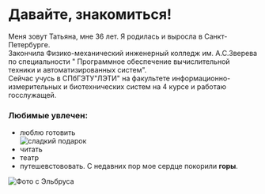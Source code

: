  # Давайте, знакомиться!
 Меня зовут Татьяна, мне 36 лет. Я родилась и выросла в Санкт-Петербурге.  
 Закончила Физико-механический инженерный колледж им. А.С.Зверева по специальности " Программное обеспечение вычислительной техники и автоматизированных систем".   
 Сейчас учусь в СПбГЭТУ"ЛЭТИ" на факультете информационно-измерительных и биотехнических систем на 4 курсе и работаю госслужащей.

### Любимые увлечен:
- люблю готовить    
  ![сладкий подарок](files://C:/Users/Пользователь/Desktop/TFCM3857.JPG) 
- читать
- театр
- путешевстововать. 
  С недавних пор мое сердце покорили **горы**. 

 ![Фото с Эльбруса](files://C:/Users/Пользователь/Desktop/TFCM3857.JPG) 
